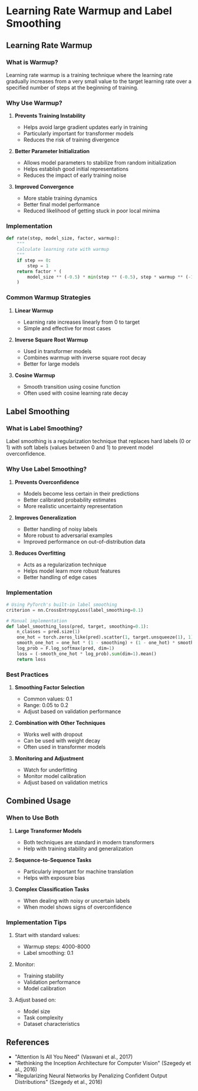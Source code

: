 # Learning Rate Warmup and Label Smoothing

## Learning Rate Warmup

### What is Warmup?
Learning rate warmup is a training technique where the learning rate gradually increases from a very small value to the target learning rate over a specified number of steps at the beginning of training.

### Why Use Warmup?
1. **Prevents Training Instability**
   - Helps avoid large gradient updates early in training
   - Particularly important for transformer models
   - Reduces the risk of training divergence

2. **Better Parameter Initialization**
   - Allows model parameters to stabilize from random initialization
   - Helps establish good initial representations
   - Reduces the impact of early training noise

3. **Improved Convergence**
   - More stable training dynamics
   - Better final model performance
   - Reduced likelihood of getting stuck in poor local minima

### Implementation
```python
def rate(step, model_size, factor, warmup):
    """
    Calculate learning rate with warmup
    """
    if step == 0:
        step = 1
    return factor * (
        model_size ** (-0.5) * min(step ** (-0.5), step * warmup ** (-1.5))
    )
```

### Common Warmup Strategies
1. **Linear Warmup**
   - Learning rate increases linearly from 0 to target
   - Simple and effective for most cases

2. **Inverse Square Root Warmup**
   - Used in transformer models
   - Combines warmup with inverse square root decay
   - Better for large models

3. **Cosine Warmup**
   - Smooth transition using cosine function
   - Often used with cosine learning rate decay

## Label Smoothing

### What is Label Smoothing?
Label smoothing is a regularization technique that replaces hard labels (0 or 1) with soft labels (values between 0 and 1) to prevent model overconfidence.

### Why Use Label Smoothing?
1. **Prevents Overconfidence**
   - Models become less certain in their predictions
   - Better calibrated probability estimates
   - More realistic uncertainty representation

2. **Improves Generalization**
   - Better handling of noisy labels
   - More robust to adversarial examples
   - Improved performance on out-of-distribution data

3. **Reduces Overfitting**
   - Acts as a regularization technique
   - Helps model learn more robust features
   - Better handling of edge cases

### Implementation
```python
# Using PyTorch's built-in label smoothing
criterion = nn.CrossEntropyLoss(label_smoothing=0.1)

# Manual implementation
def label_smoothing_loss(pred, target, smoothing=0.1):
    n_classes = pred.size(1)
    one_hot = torch.zeros_like(pred).scatter(1, target.unsqueeze(1), 1)
    smooth_one_hot = one_hot * (1 - smoothing) + (1 - one_hot) * smoothing / (n_classes - 1)
    log_prob = F.log_softmax(pred, dim=1)
    loss = (-smooth_one_hot * log_prob).sum(dim=1).mean()
    return loss
```

### Best Practices
1. **Smoothing Factor Selection**
   - Common values: 0.1
   - Range: 0.05 to 0.2
   - Adjust based on validation performance

2. **Combination with Other Techniques**
   - Works well with dropout
   - Can be used with weight decay
   - Often used in transformer models

3. **Monitoring and Adjustment**
   - Watch for underfitting
   - Monitor model calibration
   - Adjust based on validation metrics

## Combined Usage

### When to Use Both
1. **Large Transformer Models**
   - Both techniques are standard in modern transformers
   - Help with training stability and generalization

2. **Sequence-to-Sequence Tasks**
   - Particularly important for machine translation
   - Helps with exposure bias

3. **Complex Classification Tasks**
   - When dealing with noisy or uncertain labels
   - When model shows signs of overconfidence

### Implementation Tips
1. Start with standard values:
   - Warmup steps: 4000-8000
   - Label smoothing: 0.1

2. Monitor:
   - Training stability
   - Validation performance
   - Model calibration

3. Adjust based on:
   - Model size
   - Task complexity
   - Dataset characteristics

## References
- "Attention Is All You Need" (Vaswani et al., 2017)
- "Rethinking the Inception Architecture for Computer Vision" (Szegedy et al., 2016)
- "Regularizing Neural Networks by Penalizing Confident Output Distributions" (Szegedy et al., 2016) 
